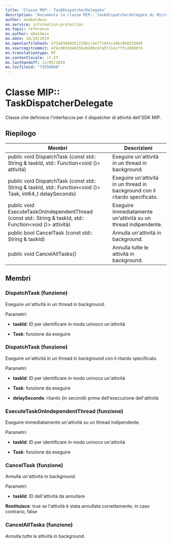 ```yaml
---
title: 'Classe MIP:: TaskDispatcherDelegate'
description: 'Documenta la classe MIP:: taskdispatcherdelegate di Microsoft Information Protection (MIP) SDK.'
author: msmbaldwin
ms.service: information-protection
ms.topic: reference
ms.author: mbaldwin
ms.date: 10/29/2019
ms.openlocfilehash: e73a03b842b1216bcc4ef71941ca4bc0b0233945
ms.sourcegitcommit: 474cd033de025bab280cb7a9721ac7ffc2d60b55
ms.translationtype: MT
ms.contentlocale: it-IT
ms.lasthandoff: 12/05/2019
ms.locfileid: "73559948"
---
```

# <a name="class-miptaskdispatcherdelegate"></a>Classe MIP:: TaskDispatcherDelegate 
Classe che definisce l'interfaccia per il dispatcher di attività dell'SDK MIP.
  
## <a name="summary"></a>Riepilogo
 Membri                        | Descrizioni                                
--------------------------------|---------------------------------------------
public void DispatchTask (const std:: String & taskId, std:: Function\<void ()\> attività)  |  Eseguire un'attività in un thread in background.
public void DispatchTask (const std:: String & taskId, std:: Function\<void ()\> Task, int64_t delaySeconds)  |  Eseguire un'attività in un thread in background con il ritardo specificato.
public void ExecuteTaskOnIndependentThread (const std:: String & taskId, std:: Function\<void ()\> attività)  |  Eseguire immediatamente un'attività su un thread indipendente.
public bool CancelTask (const std:: String & taskId)  |  Annulla un'attività in background.
public void CancelAllTasks()  |  Annulla tutte le attività in background.
  
## <a name="members"></a>Membri
  
### <a name="dispatchtask-function"></a>DispatchTask (funzione)
Eseguire un'attività in un thread in background.

Parametri:  
* **taskId**: ID per identificare in modo univoco un'attività 


* **Task**: funzione da eseguire


  
### <a name="dispatchtask-function"></a>DispatchTask (funzione)
Eseguire un'attività in un thread in background con il ritardo specificato.

Parametri:  
* **taskId**: ID per identificare in modo univoco un'attività 


* **Task**: funzione da eseguire 


* **delaySeconds**: ritardo (in secondi) prima dell'esecuzione dell'attività


  
### <a name="executetaskonindependentthread-function"></a>ExecuteTaskOnIndependentThread (funzione)
Eseguire immediatamente un'attività su un thread indipendente.

Parametri:  
* **taskId**: ID per identificare in modo univoco un'attività 


* **Task**: funzione da eseguire


  
### <a name="canceltask-function"></a>CancelTask (funzione)
Annulla un'attività in background.

Parametri:  
* **taskId**: ID dell'attività da annullare



  
**Restituisce**: true se l'attività è stata annullata correttamente; in caso contrario, false
  
### <a name="cancelalltasks-function"></a>CancelAllTasks (funzione)
Annulla tutte le attività in background.